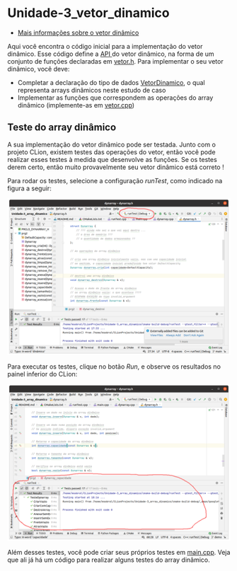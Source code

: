 # Unidade-3_vetor_dinamico

* [Mais informações sobre o vetor dinâmico](https://moodle.ifsc.edu.br/mod/book/view.php?id=650470&chapterid=110230)

Aqui você encontra o código inicial para a implementação do vetor dinâmico. Esse código define a [API ](https://pt.wikipedia.org/wiki/Interface_de_programa%C3%A7%C3%A3o_de_aplica%C3%A7%C3%B5es) do vetor dinâmico, na forma de um conjunto de funções declaradas em [vetor.h](/vetor.h). Para implementar o seu vetor dinâmico, você deve:
* Completar a declaração do tipo de dados [VetorDinamico](https://github.com/IFSC-Engtelecom-Prg2/Unidade-3_array_dinamico/blob/b1de7b1991ea3a4570d4cc3a89e4946139823564/vetor.h#L15), o qual representa arrays dinâmicos neste estudo de caso
* Implementar as funções que correspondem as operações do array dinâmico (implemente-as em [vetor.cpp](/vetor.cpp))

## Teste do array dinâmico

A sua implementação do vetor dinâmico pode ser testada. Junto com o projeto CLion, existem testes das operações do vetor, então você pode realizar esses testes à medida que desenvolve as funções. Se os testes derem certo, então muito provavelmente seu vetor dinâmico está correto !

Para rodar os testes, selecione a configuração _runTest_, como indicado na figura a seguir:

![Selecionando configuração runTest](pics/clion-dynarray-config.png)

Para executar os testes, clique no botão _Run_, e observe os resultados no painel inferior do CLion:

![Execução dos testes](pics/clion-dynarray-exec-ok.png)

Além desses testes, você pode criar seus próprios testes em [main.cpp](/main.cpp). Veja que ali já há um código para realizar alguns testes do array dinâmico.
